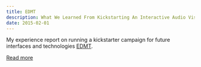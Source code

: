 ```yaml
---
title: EDMT
description: What We Learned From Kickstarting An Interactive Audio Visual Instrument
date: 2015-02-01
---
```


My experience report on running a kickstarter campaign for future interfaces and technologies [EDMT](http://www.edmt.tv/).

[Read more](https://medium.com/design-in-code/edmt-app-what-we-learned-from-kickstarting-an-audio-visual-instrument-a14e628169be#.vpgtgxipl)
